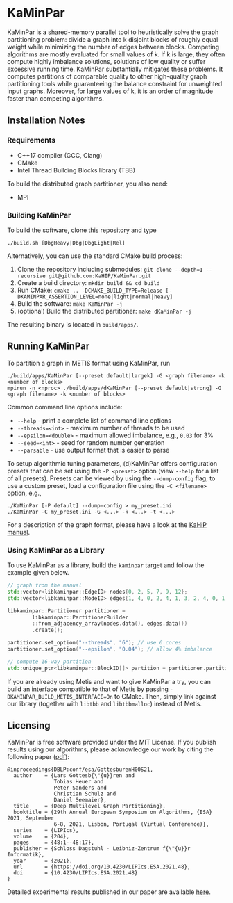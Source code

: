 # KaMinPar

KaMinPar is a shared-memory parallel tool to heuristically solve the graph partitioning problem: divide a graph into k disjoint blocks of roughly equal weight while
minimizing the number of edges between blocks.
Competing algorithms are mostly evaluated for small values of k. If k is large, they often compute highly imbalance solutions, solutions of low quality or suffer excessive running time.
KaMinPar substantially mitigates these problems.
It computes partitions of comparable quality to other high-quality graph partitioning tools while guaranteeing the balance constraint for unweighted input graphs.
Moreover, for large values of k, it is an order of magnitude faster than competing algorithms.

## Installation Notes

### Requirements

* C++17 compiler (GCC, Clang)
* CMake 
* Intel Thread Building Blocks library (TBB)

To build the distributed graph partitioner, you also need:

* MPI 

### Building KaMinPar

To build the software, clone this repository and type
```shell
./build.sh [DbgHeavy|Dbg|DbgLight|Rel]
```

Alternatively, you can use the standard CMake build process:

1. Clone the repository including submodules: `git clone --depth=1 --recursive git@github.com:KaHIP/KaMinPar.git`
2. Create a build directory: `mkdir build && cd build`
3. Run CMake: `cmake .. -DCMAKE_BUILD_TYPE=Release [-DKAMINPAR_ASSERTION_LEVEL=none|light|normal|heavy]`
4. Build the software: `make KaMinPar -j`
5. (optional) Build the distributed partitioner: `make dKaMinPar -j`

The resulting binary is located in `build/apps/`.

## Running KaMinPar

To partition a graph in METIS format using KaMinPar, run

```shell
./build/apps/KaMinPar [--preset default|largek] -G <graph filename> -k <number of blocks> 
mpirun -n <nproc> ./build/apps/dKaMinPar [--preset default|strong] -G <graph filename> -k <number of blocks>
```

Common command line options include:

* `--help` - print a complete list of command line options
* `--threads=<int>` - maximum number of threads to be used
* `--epsilon=<double>` - maximum allowed imbalance, e.g., `0.03` for 3%
* `--seed=<int>` - seed for random number generation
* `--parsable` - use output format that is easier to parse

To setup algorithmic tuning parameters, (d)KaMinPar offers configuration presets that can be set using the `-P <preset>` option (view `--help` for a list of all presets).
Presets can be viewed by using the `--dump-config` flag; to use a custom preset, load a configuration file using the `-C <filename>` option, e.g.,

```shell
./KaMinPar [-P default] --dump-config > my_preset.ini
./KaMinPar -C my_preset.ini -G <...> -k <...> -t <...>
```

For a description of the graph format, please have a look at the [KaHiP manual](https://github.com/KaHIP/KaHIP/raw/master/manual/kahip.pdf).

### Using KaMinPar as a Library

To use KaMinPar as a library, build the `kaminpar` target and follow the example given below.

```c++
// graph from the manual 
std::vector<libkaminpar::EdgeID> nodes{0, 2, 5, 7, 9, 12};
std::vector<libkaminpar::NodeID> edges{1, 4, 0, 2, 4, 1, 3, 2, 4, 0, 1, 3};

libkaminpar::Partitioner partitioner = 
        libkaminpar::PartitionerBuilder
        ::from_adjacency_array(nodes.data(), edges.data())
        .create();

partitioner.set_option("--threads", "6"); // use 6 cores
partitioner.set_option("--epsilon", "0.04"); // allow 4% imbalance

// compute 16-way partition
std::unique_ptr<libkaminpar::BlockID[]> partition = partitioner.partition(16); 
```

If you are already using Metis and want to give KaMinPar a try, you can build an interface compatible to that of Metis 
by passing `-DKAMINPAR_BUILD_METIS_INTERFACE=On` to CMake. 
Then, simply link against our library (together with `libtbb` and `libtbbmalloc`) instead of Metis.

## Licensing

KaMinPar is free software provided under the MIT License.
If you publish results using our algorithms, please acknowledge our work by citing the following paper ([pdf](http://algo2.iti.kit.edu/seemaier/deep_mgp/)):

```
@inproceedings{DBLP:conf/esa/GottesburenH00S21,
  author    = {Lars Gottesb{\"{u}}ren and
               Tobias Heuer and
               Peter Sanders and
               Christian Schulz and
               Daniel Seemaier},
  title     = {Deep Multilevel Graph Partitioning},
  booktitle = {29th Annual European Symposium on Algorithms, {ESA} 2021, September
               6-8, 2021, Lisbon, Portugal (Virtual Conference)},
  series    = {LIPIcs},
  volume    = {204},
  pages     = {48:1--48:17},
  publisher = {Schloss Dagstuhl - Leibniz-Zentrum f{\"{u}}r Informatik},
  year      = {2021},
  url       = {https://doi.org/10.4230/LIPIcs.ESA.2021.48},
  doi       = {10.4230/LIPIcs.ESA.2021.48}
}
```

Detailed experimental results published in our paper are available [here](http://algo2.iti.kit.edu/seemaier/deep_mgp/).

